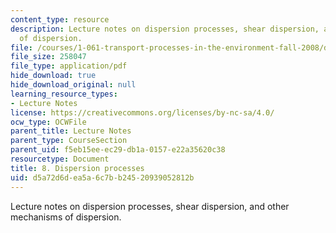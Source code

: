 ```yaml
---
content_type: resource
description: Lecture notes on dispersion processes, shear dispersion, and other mechanisms
  of dispersion.
file: /courses/1-061-transport-processes-in-the-environment-fall-2008/d5a72d6dea5a6c7bb24520939052812b_lec_08.pdf
file_size: 258047
file_type: application/pdf
hide_download: true
hide_download_original: null
learning_resource_types:
- Lecture Notes
license: https://creativecommons.org/licenses/by-nc-sa/4.0/
ocw_type: OCWFile
parent_title: Lecture Notes
parent_type: CourseSection
parent_uid: f5eb15ee-ec29-db1a-0157-e22a35620c38
resourcetype: Document
title: 8. Dispersion processes
uid: d5a72d6d-ea5a-6c7b-b245-20939052812b
---
```

Lecture notes on dispersion processes, shear dispersion, and other mechanisms of dispersion.